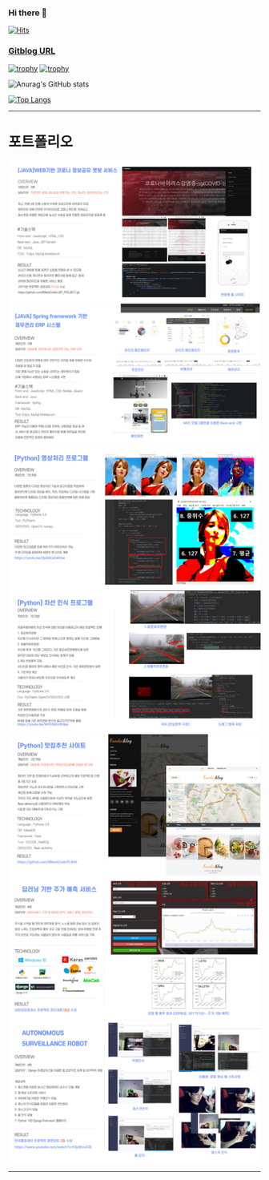 ### Hi there 👋
[![Hits](https://hits.seeyoufarm.com/api/count/incr/badge.svg?url=https%3A%2F%2Fgithub.com%2FIIBlackCode&count_bg=%23DBC117&title_bg=%23FF0000&icon=&icon_color=%23E7E7E7&title=hits&edge_flat=false)](https://hits.seeyoufarm.com)
### [Gitblog URL](https://iiblackcode.github.io/)

<!--
**IIBlackCode/IIBlackCode** is a ✨ _special_ ✨ repository because its `README.md` (this file) appears on your GitHub profile.

Here are some ideas to get you started:

- 🔭 I’m currently working on ...
- 🌱 I’m currently learning ...
- 👯 I’m looking to collaborate on ...
- 🤔 I’m looking for help with ...
- 💬 Ask me about ...
- 📫 How to reach me: ...
- 😄 Pronouns: ...
- ⚡ Fun fact: ...
-->

[![trophy](https://github-profile-trophy.vercel.app/?username=IIBlackCode&row=1)](https://github.com/ryo-ma/github-profile-trophy)
[![trophy](https://github-profile-trophy.vercel.app/?username=IIBlackCode&theme=dark_lover)](https://github.com/ryo-ma/github-profile-trophy)


![Anurag's GitHub stats](https://github-readme-stats.vercel.app/api?username=IIBlackCode&show_icons=true&theme=radical)

[![Top Langs](https://github-readme-stats.vercel.app/api/top-langs/?username=IIBlackCode&layout=compact&theme=react)](https://github.com/anuraghazra/github-readme-stats)

---

# 포트폴리오
![portfolio](./portfolio/03.png)
![portfolio](./portfolio/04.png)
![portfolio](./portfolio/05.png)
![portfolio](./portfolio/06.png)
![portfolio](./portfolio/07.png)
![portfolio](./portfolio/08.png)
![portfolio](./portfolio/09.png)

---
